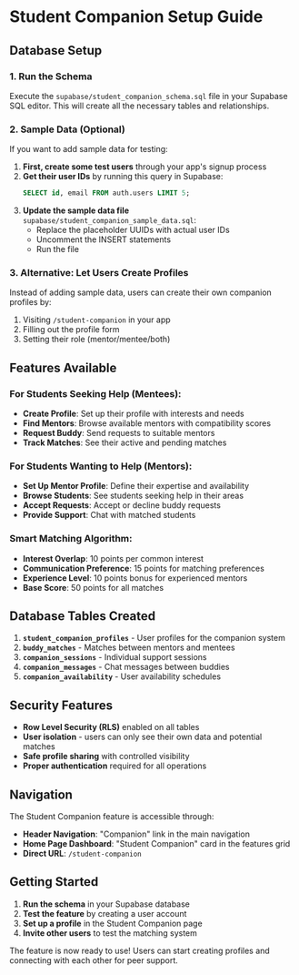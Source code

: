 # Student Companion Setup Guide

## Database Setup

### 1. Run the Schema
Execute the `supabase/student_companion_schema.sql` file in your Supabase SQL editor. This will create all the necessary tables and relationships.

### 2. Sample Data (Optional)
If you want to add sample data for testing:

1. **First, create some test users** through your app's signup process
2. **Get their user IDs** by running this query in Supabase:
   ```sql
   SELECT id, email FROM auth.users LIMIT 5;
   ```
3. **Update the sample data file** `supabase/student_companion_sample_data.sql`:
   - Replace the placeholder UUIDs with actual user IDs
   - Uncomment the INSERT statements
   - Run the file

### 3. Alternative: Let Users Create Profiles
Instead of adding sample data, users can create their own companion profiles by:
1. Visiting `/student-companion` in your app
2. Filling out the profile form
3. Setting their role (mentor/mentee/both)

## Features Available

### For Students Seeking Help (Mentees):
- **Create Profile**: Set up their profile with interests and needs
- **Find Mentors**: Browse available mentors with compatibility scores
- **Request Buddy**: Send requests to suitable mentors
- **Track Matches**: See their active and pending matches

### For Students Wanting to Help (Mentors):
- **Set Up Mentor Profile**: Define their expertise and availability
- **Browse Students**: See students seeking help in their areas
- **Accept Requests**: Accept or decline buddy requests
- **Provide Support**: Chat with matched students

### Smart Matching Algorithm:
- **Interest Overlap**: 10 points per common interest
- **Communication Preference**: 15 points for matching preferences
- **Experience Level**: 10 points bonus for experienced mentors
- **Base Score**: 50 points for all matches

## Database Tables Created

1. **`student_companion_profiles`** - User profiles for the companion system
2. **`buddy_matches`** - Matches between mentors and mentees
3. **`companion_sessions`** - Individual support sessions
4. **`companion_messages`** - Chat messages between buddies
5. **`companion_availability`** - User availability schedules

## Security Features

- **Row Level Security (RLS)** enabled on all tables
- **User isolation** - users can only see their own data and potential matches
- **Safe profile sharing** with controlled visibility
- **Proper authentication** required for all operations

## Navigation

The Student Companion feature is accessible through:
- **Header Navigation**: "Companion" link in the main navigation
- **Home Page Dashboard**: "Student Companion" card in the features grid
- **Direct URL**: `/student-companion`

## Getting Started

1. **Run the schema** in your Supabase database
2. **Test the feature** by creating a user account
3. **Set up a profile** in the Student Companion page
4. **Invite other users** to test the matching system

The feature is now ready to use! Users can start creating profiles and connecting with each other for peer support.


